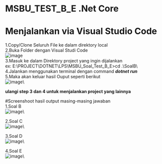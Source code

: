 # MSBU_TEST_B_E .Net Core

# Menjalankan via Visual Studio Code
1.Copy/Clone Seluruh File ke dalam direktory local\
2.Buka Folder dengan Visual Studi Code\
![image](https://github.com/willytaufik/MSBU_TEST_B_E/assets/7637864/9bea457b-f34e-4c82-9166-e75496deed11)\
3.Masuk ke dalam Direktory project yang ingin dijalankan \
ex: E:\PROJECT\DOTNET\LPS\MSBU_Soal_Test_B_E>cd .\SoalB\ \
4.Jalankan menggunakan terminal dengan command _**dotnet run**_\
5.Maka akan keluar hasil Ouput seperti berikut\
![image](https://github.com/willytaufik/MSBU_TEST_B_E/assets/7637864/15ced3ca-58cf-4e85-8fc8-767123899d64)\

<b>ulangi step 3 dan 4 untuk menjalankan project yang lainnya</b>

#Screenshoot hasil output masing-masing jawaban\
1.Soal B\
![image](https://github.com/willytaufik/MSBU_TEST_B_E/assets/7637864/6ea6e88b-4eed-43eb-8140-713e4e5a9cdc)\

2.Soal C\
![image](https://github.com/willytaufik/MSBU_TEST_B_E/assets/7637864/87d22a03-46c3-4d2e-8ee8-5031f792e1a9)\

3.Soal D\
![image](https://github.com/willytaufik/MSBU_TEST_B_E/assets/7637864/8e91556d-3f0a-49c5-b199-e0d665cccef6)\

4.Soal E\
![image](https://github.com/willytaufik/MSBU_TEST_B_E/assets/7637864/565b5d9e-5256-45c6-8ce9-a34135b9b035)\





